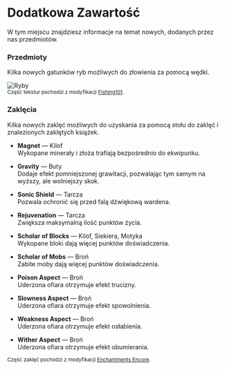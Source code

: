 # **Dodatkowa Zawartość**
W tym miejscu znajdziesz informacje na temat nowych, dodanych przez nas przedmiotów.

### Przedmioty
Kilka nowych gatunków ryb możliwych do złowienia za pomocą wędki.

![Ryby](assets/img/fish.png ":no-zoom")  
<sup>Część tekstur pochodzi z modyfikacji [Fishing101](https://github.com/Macck209/Fishing101).</sup>

### Zaklęcia
Kilka nowych zaklęć możliwych do uzyskania za pomocą stołu do zaklęć i znalezionych zaklętych książek.
- **Magnet** — Kilof  
  Wykopane minerały i złoża trafiają bezpośrednio do ekwipunku.  

- **Gravity** — Buty  
  Dodaje efekt pomniejszonej grawitacji, pozwalając tym samym na wyższy, ale wolniejszy skok.

- **Sonic Shield** — Tarcza  
  Pozwala ochronić się przed falą dźwiękową wardena.

- **Rejuvenation** — Tarcza  
  Zwiększa maksymalną ilość punktów życia.

- **Scholar of Blocks** — Kilof, Siekiera, Motyka  
  Wykopane bloki dają więcej punktów doświadczenia.

- **Scholar of Mobs** — Broń  
  Zabite moby dają więcej punktów doświadczenia.

- **Poison Aspect**  — Broń  
  Uderzona ofiara otrzymuje efekt trucizny.

- **Slowness Aspect** — Broń  
  Uderzona ofiara otrzymuje efekt spowolnienia.

- **Weakness Aspect** — Broń  
  Uderzona ofiara otrzymuje efekt osłabienia.

- **Wither Aspect** — Broń  
  Uderzona ofiara otrzymuje efekt obumierania.

<sup>Część zaklęć pochodzi z modyfikacji [Enchantments Encore](https://github.com/NiceKaleido/Enchantments-Encore).</sup>
